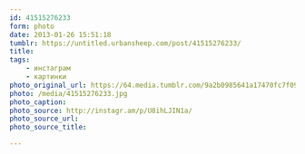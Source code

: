 ```yaml
---
id: 41515276233
form: photo
date: 2013-01-26 15:51:18
tumblr: https://untitled.urbansheep.com/post/41515276233/
title:
tags:
    - инстаграм
    - картинки
photo_original_url: https://64.media.tumblr.com/9a2b0985641a17470fc7f09fa80120bc/tumblr_mh8e9ivcyi1qz4wzio1_640.jpg
photo: /media/41515276233.jpg
photo_caption: 
photo_source: http://instagr.am/p/U8ihLJIN1a/
photo_source_url:
photo_source_title:

---
```


